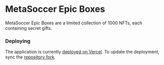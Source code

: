 # MetaSoccer Epic Boxes

MetaSoccer Epic Boxes are a limited collection of 1000 NFTs, each containing secret gifts.

### Deploying

The application is currently [deployed on Vercel](https://vercel.com/meta-soccer/epic-box). To update the deployment, sync the [repository fork](https://github.com/agurod42/epic-box/tree/main).